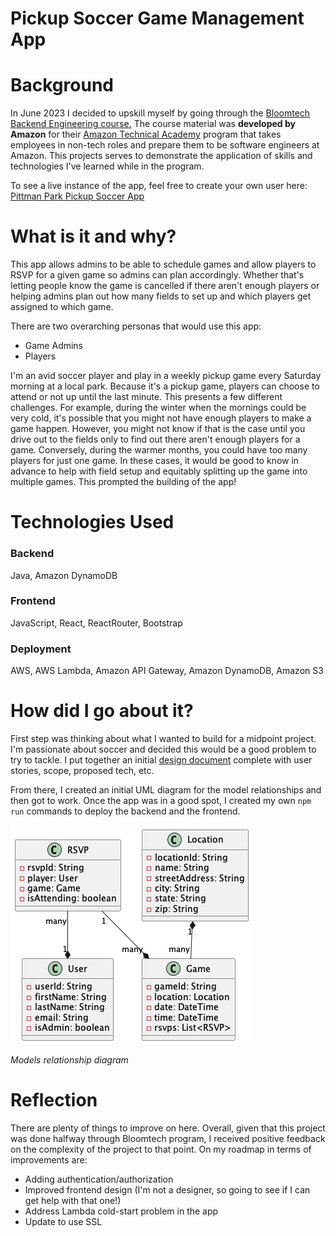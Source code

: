 # Pickup Soccer Game Management App

# Background
In June 2023 I decided to upskill myself by going through the
[Bloomtech Backend Engineering course.](https://www.bloomtech.com/courses/backend-development)
The course material was **developed by Amazon** for their 
[Amazon Technical Academy](https://amazontechnicalacademy.com/) program that takes employees in
non-tech roles and prepare them to be software engineers at Amazon. This projects serves to demonstrate the application of skills and technologies 
I've learned while in the program.

To see a live instance of the app, feel free to create your own user here: [Pittman Park Pickup Soccer App](http://renes-pittman-park-app-bucket.s3-website-us-east-1.amazonaws.com/)

# What is it and why?
This app allows admins to be able to schedule games and allow players to RSVP for a given game so
admins can plan accordingly. Whether that's letting people know the game is cancelled if there aren't enough players or
helping admins plan out how many fields to set up and which players get assigned to which game.

There are two overarching personas that would use this app:

* Game Admins
* Players

I'm an avid soccer player and play in a weekly pickup game every Saturday morning at a local park. Because it's a pickup
game, players can choose to attend or not up until the last minute. This presents a few different challenges. For example,
during the winter when the mornings could be very cold, it's possible that you might not have enough players to make a
game happen. However, you might not know if that is the case until you drive out to the fields only to find out there
aren't enough players for a game. Conversely, during the warmer months, you could have too many players for just one game.
In these cases, it would be good to know in advance to help with field setup and equitably splitting up the game into multiple
games. This prompted the building of the app!

# Technologies Used
### Backend
Java, Amazon DynamoDB
### Frontend
JavaScript, React, ReactRouter, Bootstrap
### Deployment
AWS, AWS Lambda, Amazon API Gateway, Amazon DynamoDB, Amazon S3

# How did I go about it?
First step was thinking about what I wanted to build for a midpoint project. I'm passionate about soccer and decided this
would be a good problem to try to tackle. I put together an initial [design document](./project_documents/design_document.md)
complete with user stories, scope, proposed tech, etc.

From there, I created an initial UML diagram for the model relationships and then got to work. Once the app was in a good spot, I
created my own `npm run` commands to deploy the backend and the frontend.

![Relationship Diagram for project models](./project_documents/uml_diagrams/pickup-soccer.png "Diagram")

*Models relationship diagram*

# Reflection

There are plenty of things to improve on here. Overall, given that this project was done halfway through Bloomtech program,
I received positive feedback on the complexity of the project to that point. On my roadmap in terms of improvements are:

* Adding authentication/authorization
* Improved frontend design (I'm not a designer, so going to see if I can get help with that one!)
* Address Lambda cold-start problem in the app
* Update to use SSL
